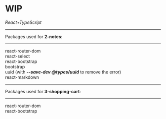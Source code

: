 # WIP<br>
<i>React+TypeScript</i><hr>
Packages used for <b>2-notes</b>:<hr>
 react-router-dom
<br> react-select
<br> react-bootstrap
<br> bootstrap
<br> uuid (with <i><b>--save-dev @types/uuid</b></i> to remove the error)
<br> react-markdown

<hr>Packages used for <b>3-shopping-cart</b>:<hr>
 react-router-dom
<br> react-bootstrap
